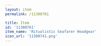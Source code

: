 ```yaml
---
layout: item
permalink: /11300761

title: Item
id: '11300761'
item_name: 'Ritualistic Seafarer Headgear'
icon_url: '11300741.png'
---
```

